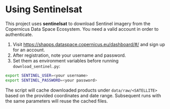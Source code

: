 # Using Sentinelsat

This project uses **sentinelsat** to download Sentinel imagery from the Copernicus Data Space Ecosystem. You need a valid account in order to authenticate.

1. Visit <https://shapps.dataspace.copernicus.eu/dashboard/#/> and sign up for an account.
2. After registration, note your username and password.
3. Set them as environment variables before running `download_sentinel.py`:

```bash
export SENTINEL_USER=<your username>
export SENTINEL_PASSWORD=<your password>
```

The script will cache downloaded products under `data/raw/<SATELLITE>` based on the provided coordinates and date range. Subsequent runs with the same parameters will reuse the cached files.
